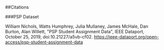 \##Citations



\###PSP Dataset

William Nichols, Watts Humphrey, Julia Mullaney, James McHale, Dan Burton, Alan Willett, "PSP Student Assignment Data", IEEE Dataport, October 25, 2019, doi:10.21227/a5vb-cf02. https://ieee-dataport.org/open-access/psp-student-assignment-data


